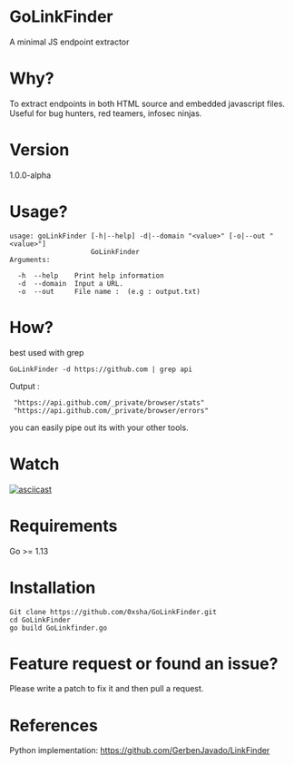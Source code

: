 # GoLinkFinder

A minimal JS endpoint extractor

# Why?

To extract endpoints in both HTML source and embedded javascript files. Useful for bug hunters, red teamers, infosec ninjas.

# Version

1.0.0-alpha

# Usage?

```[-d|--domain] is required
usage: goLinkFinder [-h|--help] -d|--domain "<value>" [-o|--out "<value>"]
                    GoLinkFinder
Arguments:

  -h  --help    Print help information
  -d  --domain  Input a URL.
  -o  --out     File name :  (e.g : output.txt)
```

# How?

best used with grep

```
GoLinkFinder -d https://github.com | grep api
```

Output :

```
 "https://api.github.com/_private/browser/stats"
 "https://api.github.com/_private/browser/errors"
```

you can easily pipe out its with your other tools.

# Watch

[![asciicast](https://asciinema.org/a/HSM3Po0HC8s03XtXw3kw2UuHa.svg)](https://asciinema.org/a/HSM3Po0HC8s03XtXw3kw2UuHa)

# Requirements

Go >= 1.13

# Installation

```
Git clone https://github.com/0xsha/GoLinkFinder.git
cd GoLinkFinder
go build GoLinkfinder.go
```

# Feature request or found an issue?

Please write a patch to fix it and then pull a request.

# References

Python implementation:
https://github.com/GerbenJavado/LinkFinder
